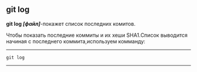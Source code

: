 ## git log

**git log *[файл]***-покажет список последних комитов.

Чтобы показать последние коммиты и их хеши SHA1.Список выводится начиная с последнего коммита,используем комманду:


---
    git log
---